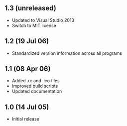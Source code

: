 ## 1.3 (unreleased)

  * Updated to Visual Studio 2013
  * Switch to MIT license

## 1.2 (19 Jul 06)

  * Standardized version information across all programs

## 1.1 (08 Apr 06)

  * Added .rc and .ico files
  * Improved build scripts
  * Updated documentation

## 1.0 (14 Jul 05)

  * Initial release
